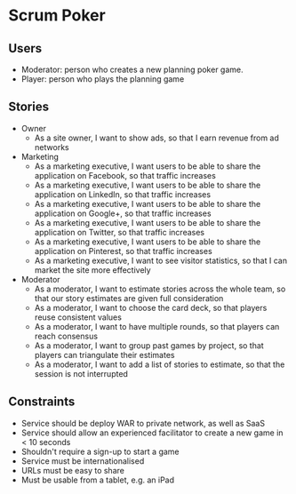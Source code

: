 Scrum Poker
===========

Users
-----

- Moderator: person who creates a new planning poker game.
- Player: person who plays the planning game

Stories
-------

- Owner
  - As a site owner, I want to show ads, so that I earn revenue from ad networks
- Marketing
  - As a marketing executive, I want users to be able to share the application on Facebook, so that traffic increases
  - As a marketing executive, I want users to be able to share the application on LinkedIn, so that traffic increases
  - As a marketing executive, I want users to be able to share the application on Google+, so that traffic increases
  - As a marketing executive, I want users to be able to share the application on Twitter, so that traffic increases
  - As a marketing executive, I want users to be able to share the application on Pinterest, so that traffic increases
  - As a marketing executive, I want to see visitor statistics, so that I can market the site more effectively
- Moderator
  - As a moderator, I want to estimate stories across the whole team, so that our story estimates are given full consideration
  - As a moderator, I want to choose the card deck, so that players reuse consistent values
  - As a moderator, I want to have multiple rounds, so that players can reach consensus
  - As a moderator, I want to group past games by project, so that players can triangulate their estimates
  - As a moderator, I want to add a list of stories to estimate, so that the session is not interrupted

Constraints
-----------

- Service should be deploy WAR to private network, as well as SaaS
- Service should allow an experienced facilitator to create a new game in < 10 seconds
- Shouldn't require a sign-up to start a game
- Service must be internationalised
- URLs must be easy to share
- Must be usable from a tablet, e.g. an iPad
